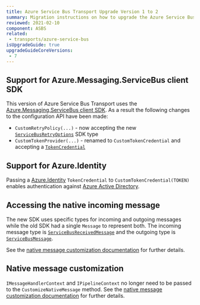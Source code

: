 ```yaml
---
title: Azure Service Bus Transport Upgrade Version 1 to 2
summary: Migration instructions on how to upgrade the Azure Service Bus transport from version 1 to 2.
reviewed: 2021-02-10
component: ASBS
related:
 - transports/azure-service-bus
isUpgradeGuide: true
upgradeGuideCoreVersions:
 - 7
---
```


## Support for Azure.Messaging.ServiceBus client SDK

This version of Azure Service Bus Transport uses the [Azure.Messaging.ServiceBus client SDK](https://www.nuget.org/packages/Azure.Messaging.ServiceBus). As a result the following changes to the configuration API have been made:

- `CustomRetryPolicy(...)` - now accepting the new [`ServiceBusRetryOptions`](https://docs.microsoft.com/en-us/dotnet/api/azure.messaging.servicebus.servicebusretryoptions) SDK type
- `CustomTokenProvider(...)` - renamed to `CustomTokenCredential` and accepting a [`TokenCredential`](https://docs.microsoft.com/en-us/dotnet/api/azure.core.tokencredential)

## Support for Azure.Identity 

Passing a [Azure.Identity](https://www.nuget.org/packages/Azure.Identity/) `TokenCredential` to `CustomTokenCredential(TOKEN)` enables authentication against [Azure Active Directory](https://azure.microsoft.com/en-us/services/active-directory).

## Accessing the native incoming message

The new SDK uses specific types for incoming and outgoing messages while the old SDK had a single `Message` to represent both. The incoming message type is [`ServiceBusReceivedMessage`](https://docs.microsoft.com/en-us/dotnet/api/azure.messaging.servicebus.servicebusreceivedmessage) and the outgoing type is [`ServiceBusMessage`](https://docs.microsoft.com/en-us/dotnet/api/azure.messaging.servicebus.servicebusmessage).

See the [native message customization documentation](/transports/azure-service-bus/native-message-access.md) for further details.

## Native message customization

`IMessageHandlerContext` and `IPipelineContext` no longer need to be passed to the `CustomizeNativeMessage` method. See the [native message customization documentation](/transports/azure-service-bus/native-message-access.md) for further details.
